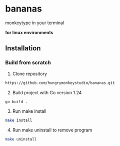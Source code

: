 # bananas

monkeytype in your terminal

**for linux environments**

## Installation

### Build from scratch

1. Clone repository

```bash
https://github.com/hungrymonkeystudio/bananas.git
```

2. Build project with Go version 1.24

```bash
go build .
```

3. Run make install

```bash
make install
```

4. Run make uninstall to remove program

```bash
make uninstall
```

